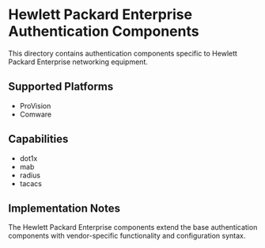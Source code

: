 # Hewlett Packard Enterprise Authentication Components

This directory contains authentication components specific to Hewlett Packard Enterprise networking equipment.

## Supported Platforms

- ProVision
- Comware

## Capabilities

- dot1x
- mab
- radius
- tacacs

## Implementation Notes

The Hewlett Packard Enterprise components extend the base authentication components with vendor-specific 
functionality and configuration syntax.
